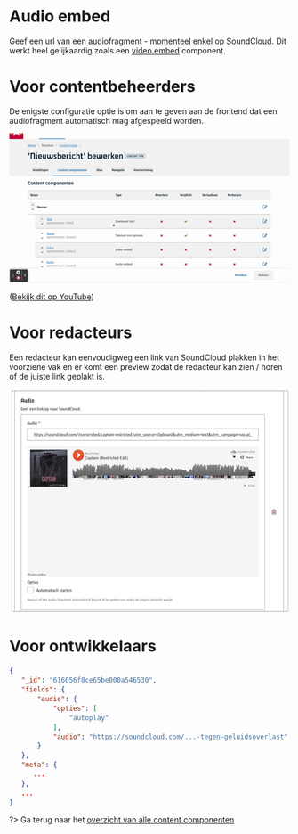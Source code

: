 # Audio embed
Geef een url van een audiofragment - momenteel enkel op SoundCloud. Dit werkt heel gelijkaardig zoals een [video embed](/redactie/content/cc/video-cc.md) component.

# Voor contentbeheerders
De enigste configuratie optie is om aan te geven aan de frontend dat een audiofragment automatisch mag afgespeeld worden.

![Audio embed configuratie](../assets/audio-embed-config.gif)

([Bekijk dit op YouTube](https://youtu.be/GwoYSWYDC0E ':target="_blank"'))

# Voor redacteurs
Een redacteur kan eenvoudigweg een link van SoundCloud plakken in het voorziene vak en er komt een preview zodat de redacteur kan zien / horen of de juiste link geplakt is.

![Audio embed redactie](../assets/audio-embed-red.jpg)

# Voor ontwikkelaars
```json
{
   "_id": "616056f8ce65be000a546530",
   "fields": {
       "audio": {
           "opties": [
               "autoplay"
           ],
           "audio": "https://soundcloud.com/...-tegen-geluidsoverlast"
       }
   },
   "meta": {
      ...
   },
   ...
}
```

?> Ga terug naar het [overzicht van alle content componenten](/redactie/content/cc/standaard-cc.md)